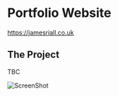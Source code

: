 # Portfolio Website

https://jamesriall.co.uk

## The Project

TBC

![ScreenShot](http://res.cloudinary.com/jamesriall/image/upload/v1513605313/portfolio-image_mw62fd.png)